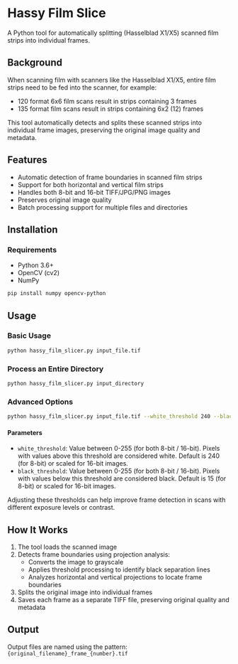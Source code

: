 # Hassy Film Slice

A Python tool for automatically splitting (Hasselblad X1/X5) scanned film strips into individual frames.

## Background

When scanning film with scanners like the Hasselblad X1/X5, entire film strips need to be fed into the scanner, for example:
- 120 format 6x6 film scans result in strips containing 3 frames
- 135 format film scans result in strips containing 6x2 (12) frames

This tool automatically detects and splits these scanned strips into individual frame images, preserving the original image quality and metadata.

## Features

- Automatic detection of frame boundaries in scanned film strips
- Support for both horizontal and vertical film strips
- Handles both 8-bit and 16-bit TIFF/JPG/PNG images
- Preserves original image quality
- Batch processing support for multiple files and directories

## Installation

### Requirements

- Python 3.6+
- OpenCV (cv2)
- NumPy

```bash
pip install numpy opencv-python
```

## Usage

### Basic Usage

```bash
python hassy_film_slicer.py input_file.tif
```

### Process an Entire Directory

```bash
python hassy_film_slicer.py input_directory
```

### Advanced Options

```bash
python hassy_film_slicer.py input_file.tif --white_threshold 240 --black_threshold 15
```

#### Parameters

- `white_threshold`: Value between 0-255 (for both 8-bit / 16-bit). Pixels with values above this threshold are considered white. Default is 240 (for 8-bit) or scaled for 16-bit images.
- `black_threshold`: Value between 0-255 (for both 8-bit / 16-bit). Pixels with values below this threshold are considered black. Default is 15 (for 8-bit) or scaled for 16-bit images.

Adjusting these thresholds can help improve frame detection in scans with different exposure levels or contrast.

## How It Works

1. The tool loads the scanned image
2. Detects frame boundaries using projection analysis:
   - Converts the image to grayscale
   - Applies threshold processing to identify black separation lines
   - Analyzes horizontal and vertical projections to locate frame boundaries
3. Splits the original image into individual frames
4. Saves each frame as a separate TIFF file, preserving original quality and metadata

## Output

Output files are named using the pattern: `{original_filename}_frame_{number}.tif`
